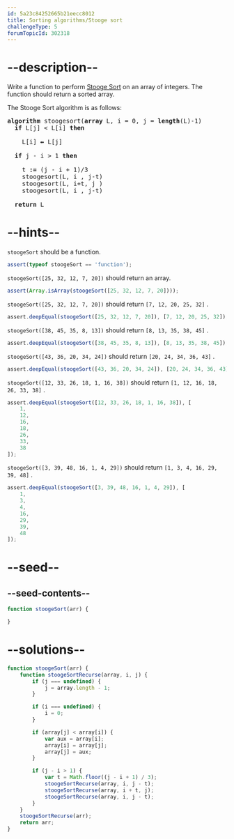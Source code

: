 ```yaml
---
id: 5a23c84252665b21eecc8012
title: Sorting algorithms/Stooge sort
challengeType: 5
forumTopicId: 302318
---
```


# --description--

Write a function to perform [Stooge Sort](<https://en.wikipedia.org/wiki/Stooge sort>) on an array of integers. The function should return a sorted array.

The Stooge Sort algorithm is as follows:

<pre><b>algorithm</b> stoogesort(<b>array</b> L, i = 0, j = <b>length</b>(L)-1)
  <b>if</b> L[j] &#x3C; L[i] <b>then</b>

    L[i] <b>↔</b> L[j]

  <b>if</b> j - i > 1 <b>then</b>

    t <b>:=</b> (j - i + 1)/3
    stoogesort(L, i , j-t)
    stoogesort(L, i+t, j )
    stoogesort(L, i , j-t)

  <b>return</b> L
</pre>

# --hints--

`stoogeSort` should be a function.

``` js
assert(typeof stoogeSort == 'function');
```

`stoogeSort([25, 32, 12, 7, 20])` should return an array.

``` js
assert(Array.isArray(stoogeSort([25, 32, 12, 7, 20])));
```

`stoogeSort([25, 32, 12, 7, 20])` should return `[7, 12, 20, 25, 32]` .

``` js
assert.deepEqual(stoogeSort([25, 32, 12, 7, 20]), [7, 12, 20, 25, 32]);
```

`stoogeSort([38, 45, 35, 8, 13])` should return `[8, 13, 35, 38, 45]` .

``` js
assert.deepEqual(stoogeSort([38, 45, 35, 8, 13]), [8, 13, 35, 38, 45]);
```

`stoogeSort([43, 36, 20, 34, 24])` should return `[20, 24, 34, 36, 43]` .

``` js
assert.deepEqual(stoogeSort([43, 36, 20, 34, 24]), [20, 24, 34, 36, 43]);
```

`stoogeSort([12, 33, 26, 18, 1, 16, 38])` should return `[1, 12, 16, 18, 26, 33, 38]` .

``` js
assert.deepEqual(stoogeSort([12, 33, 26, 18, 1, 16, 38]), [
    1,
    12,
    16,
    18,
    26,
    33,
    38
]);
```

`stoogeSort([3, 39, 48, 16, 1, 4, 29])` should return `[1, 3, 4, 16, 29, 39, 48]` .

``` js
assert.deepEqual(stoogeSort([3, 39, 48, 16, 1, 4, 29]), [
    1,
    3,
    4,
    16,
    29,
    39,
    48
]);
```

# --seed--

## --seed-contents--

``` js
function stoogeSort(arr) {

}
```

# --solutions--

``` js
function stoogeSort(arr) {
    function stoogeSortRecurse(array, i, j) {
        if (j === undefined) {
            j = array.length - 1;
        }

        if (i === undefined) {
            i = 0;
        }

        if (array[j] < array[i]) {
            var aux = array[i];
            array[i] = array[j];
            array[j] = aux;
        }

        if (j - i > 1) {
            var t = Math.floor((j - i + 1) / 3);
            stoogeSortRecurse(array, i, j - t);
            stoogeSortRecurse(array, i + t, j);
            stoogeSortRecurse(array, i, j - t);
        }
    }
    stoogeSortRecurse(arr);
    return arr;
}
```
